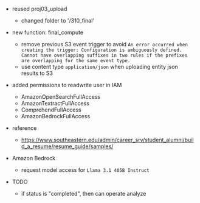 * reused proj03_upload
    * changed folder to  '/310_final'

* new function: final_compute
    * remove previous S3 event trigger to avoid `An error occurred when creating the trigger: Configuration is ambiguously defined. Cannot have overlapping suffixes in two rules if the prefixes are overlapping for the same event type.`
    * use content type `application/json` when uploading entity json results to S3

* added permissions to readwrite user in IAM
    * AmazonOpenSearchFullAccess
    * AmazonTextractFullAccess
    * ComprehendFullAccess
    * AmazonBedrockFullAccess

* reference
    * https://www.southeastern.edu/admin/career_srv/student_alumni/build_a_resume/resume_guide/samples/

* Amazon Bedrock
    * request model access for `Llama 3.1 405B Instruct`

* TODO
    * if status is "completed", then can operate analyze